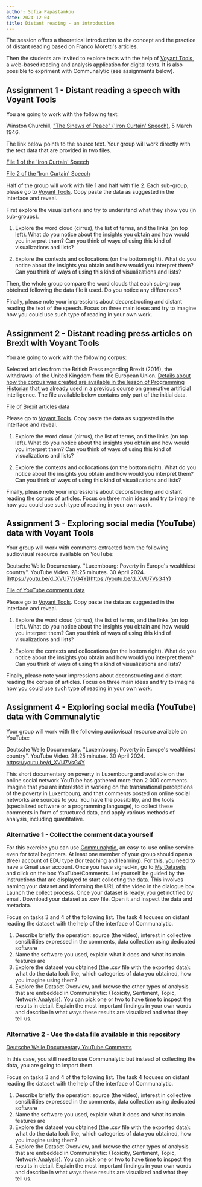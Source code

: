 ```yaml
---
author: Sofia Papastamkou 
date: 2024-12-04
title: Distant reading - an introduction
---
```


The session offers a theoretical introduction to the concept and the practice of distant reading based on Franco Moretti's articles. 

Then the students are invited to explore texts with the help of [Voyant Tools](https://voyant-tools.org/), a web-based reading and analysis application for digital texts. It is also possible to expriment with Communalytic (see assignments below).  

## Assignment 1 - Distant reading a speech with Voyant Tools 

You are going to work with the following text: 

Winston Churchill, ["The Sinews of Peace" ('Iron Curtain' Speech)](https://www.nationalchurchillmuseum.org/sinews-of-peace-iron-curtain-speech.html), 5 March 1946. 

The link below points to the source text. Your group will work directly with the text data that are provided in two files.

[File 1 of the 'Iron Curtain' Speech](/assets/data/churchill-19460305-v0.txt)

[File 2 of the 'Iron Curtain' Speech](/assets/data/churchill-19460305-v1.txt)

Half of the group will work with file 1 and half with file 2. Each sub-group, please go to [Voyant Tools](https://voyant-tools.org/). Copy paste the data as suggested in the interface and reveal. 

First explore the visualizations and try to understand what they show you (in sub-groups). 

1. Explore the word cloud (cirrus), the list of terms, and the links (on top left). What do you notice about the insights you obtain and how would you interpret them? Can you think of ways of using this kind of visualizations and lists?

2. Explore the contexts and collocations (on the bottom right). What do you notice about the insights you obtain and how would you interpret them? Can you think of ways of using this kind of visualizations and lists? 

Then, the whole group compare the word clouds that each sub-group obteined following the data file it used. Do you notice any differences?

Finally, please note your impressions about deconstructing and distant reading the text of the speech. Focus on three main ideas and try to imagine how you could use such type of reading in your own work.     


## Assignment 2 - Distant reading press articles on Brexit with Voyant Tools

You are going to work with the following corpus: 

Selected articles from the British Press regarding Brexit (2016), the withdrawal of the United Kingdom from the European Union. [Details about how the corpus was created are available in the lesson of Programming Historian](https://programminghistorian.org/en/lessons/interrogating-national-narrative-gpt#dataset) that we already used in a previous course on generative artificial intelligence. The file available below contains only part of the initial data.  

[File of Brexit articles data](/assets/data/brexit-articles-small.txt)

Please go to [Voyant Tools](https://voyant-tools.org/). Copy paste the data as suggested in the interface and reveal. 

1. Explore the word cloud (cirrus), the list of terms, and the links (on top left). What do you notice about the insights you obtain and how would you interpret them? Can you think of ways of using this kind of visualizations and lists?

2. Explore the contexts and collocations (on the bottom right). What do you notice about the insights you obtain and how would you interpret them? Can you think of ways of using this kind of visualizations and lists? 

Finally, please note your impressions about deconstructing and distant reading the corpus of articles. Focus on three main ideas and try to imagine how you could use such type of reading in your own work.

## Assignment 3 - Exploring social media (YouTube) data with Voyant Tools

Your group will work with comments extracted from the following audiovisual resource available on YouTube: 

Deutsche Welle Documentary. "Luxembourg: Poverty in Europe's wealthiest country". YouTube Video. 28:25 minutes. 30 April 2024. [https://youtu.be/d_XVU7VsG4Y](https://youtu.be/d_XVU7VsG4Y)     

[File of YouTube comments data](/assets/data/DW-documentary-poverty-luxembourg.txt)

Please go to [Voyant Tools](https://voyant-tools.org/). Copy paste the data as suggested in the interface and reveal. 

1. Explore the word cloud (cirrus), the list of terms, and the links (on top left). What do you notice about the insights you obtain and how would you interpret them? Can you think of ways of using this kind of visualizations and lists?

2. Explore the contexts and collocations (on the bottom right). What do you notice about the insights you obtain and how would you interpret them? Can you think of ways of using this kind of visualizations and lists? 

Finally, please note your impressions about deconstructing and distant reading the corpus of articles. Focus on three main ideas and try to imagine how you could use such type of reading in your own work. 

## Assignment 4 - Exploring social media (YouTube) data with Communalytic

Your group will work with the following audiovisual resource available on YouTube: 

Deutsche Welle Documentary. "Luxembourg: Poverty in Europe's wealthiest country". YouTube Video. 28:25 minutes. 30 April 2024. https://youtu.be/d_XVU7VsG4Y 

This short documentary on poverty in Luxembourg and available on the online social network YouTube has gathered more than 2 000 comments. Imagine that you are interested in working on the transnational perceptions of the poverty in Luxembourg, and that comments posted on online social networks are sources to you. You have the possibility, and the tools (specialized software or a programming language), to collect these comments in form of structured data, and apply various methods of analysis, including quantitative. 

### Alternative 1 - Collect the comment data yourself

For this exercice you can use [Communalytic](https://communalytic.org/), an easy-to-use online service even for total beginners. At least one member of your group should open a (free) account of EDU type (for teaching and learning). For this, you need to have a Gmail user account. Once you have signed-in, go to [My Datasets](https://edu.communalytic.org/datasets/) and click on the box YouTube/Comments. Let yourself be guided by the instructions that are displayed to start collecting the data. This involves naming your dataset and informing the URL of the video in the dialogue box. Launch the collect process. Once your dataset is ready, you get notified by email. Download your dataset as .csv file. Open it and inspect the data and metadata. 

Focus on tasks 3 and 4 of the following list. The task 4 focuses on distant reading the dataset with the help of the interface of Communalytic. 

1. Describe briefly the operation: source (the video), interest in collective sensibilities expressed in the comments, data collection using dedicated software 
2. Name the software you used, explain what it does and what its main features are
3. Explore the dataset you obtained (the .csv file with the exported data): what do the data look like, which categories of data you obtained, how you imagine using them?  
4. Explore the Dataset Overview, and browse the other types of analysis that are embedded in Communalytic: (Toxicity, Sentiment, Topic, Network Analysis). You can pick one or two to have time to inspect the results in detail. Explain the most important findings in your own words and describe in what ways these results are visualized and what they tell us.  

### Alternative 2 - Use the data file available in this repository

[Deutsche Welle Documentary YouTube Comments](/assets/data/DW-documentary-poverty-luxembourg.csv)

In this case, you still need to use Communalytic but instead of collecting the data, you are going to import them. 

Focus on tasks 3 and 4 of the following list. The task 4 focuses on distant reading the dataset with the help of the interface of Communalytic. 

1. Describe briefly the operation: source (the video), interest in collective sensibilities expressed in the comments, data collection using dedicated software 
2. Name the software you used, explain what it does and what its main features are
3. Explore the dataset you obtained (the .csv file with the exported data): what do the data look like, which categories of data you obtained, how you imagine using them?  
4. Explore the Dataset Overview, and browse the other types of analysis that are embedded in Communalytic: (Toxicity, Sentiment, Topic, Network Analysis). You can pick one or two to have time to inspect the results in detail. Explain the most important findings in your own words and describe in what ways these results are visualized and what they tell us. 






